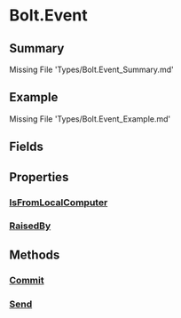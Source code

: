 # Bolt.Event
## Summary
Missing File 'Types/Bolt.Event_Summary.md'
## Example
Missing File 'Types/Bolt.Event_Example.md'
## Fields
## Properties
### [IsFromLocalComputer](Types/Bolt.Event/P/IsFromLocalComputer.md)
### [RaisedBy](Types/Bolt.Event/P/RaisedBy.md)
## Methods
### [Commit](Types/Bolt.Event/M/Commit.md)
### [Send](Types/Bolt.Event/M/Send.md)
